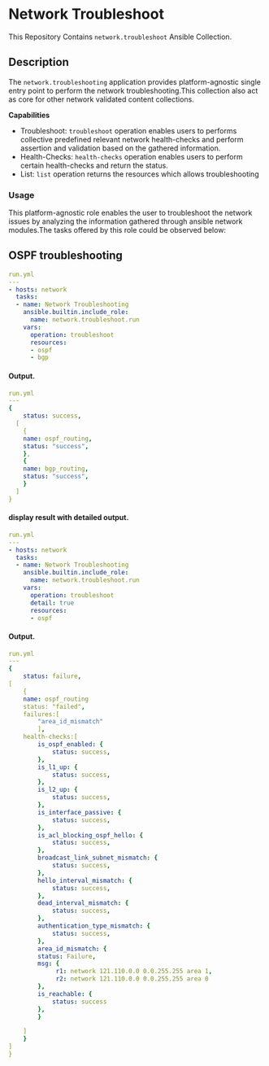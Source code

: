 # Network Troubleshoot
This Repository Contains `network.troubleshoot` Ansible Collection.

## Description
The `network.troubleshooting` application provides platform-agnostic single entry point
to perform the network troubleshooting.This collection also act as core for other network validated
content collections.

**Capabilities**
- Troubleshoot: `troubleshoot` operation enables users to performs collective predefined relevant network health-checks and perform assertion and validation based on the gathered information. 
- Health-Checks: `health-checks` operation enables users to perform certain health-checks and return the status.
- List: `list` operation returns the resources which allows troubleshooting
 
### Usage
This platform-agnostic role enables the user to troubleshoot the network issues by analyzing the information gathered through ansible network modules.The tasks offered by this role could be observed below:

## OSPF troubleshooting
```yaml
run.yml
---
- hosts: network
  tasks:
  - name: Network Troubleshooting
    ansible.builtin.include_role:
      name: network.troubleshoot.run
    vars:
      operation: troubleshoot
      resources:
      - ospf
      - bgp
```

#### Output.
```yaml
run.yml
---
{
    status: success,
  [
    {
    name: ospf_routing,
    status: "success",
    },
    {
    name: bgp_routing,
    status: "success",
    }
  ]
}
```
#### display result with detailed output.
```yaml
run.yml
---
- hosts: network
  tasks:
  - name: Network Troubleshooting
    ansible.builtin.include_role:
      name: network.troubleshoot.run
    vars:
      operation: troubleshoot
      detail: true
      resources:
      - ospf
```

#### Output.
```yaml
run.yml
---
{
    status: failure,
[
    {
    name: ospf_routing
    status: "failed",
    failures:[
        "area_id_mismatch"
        ],
    health-checks:[
        is_ospf_enabled: {
            status: success,
        },
        is_l1_up: {
            status: success,
        },
        is_l2_up: {
            status: success,
        }, 
        is_interface_passive: {
            status: success,
        },
        is_acl_blocking_ospf_hello: {
            status: success,
        },
        broadcast_link_subnet_mismatch: {
            status: success,
        },  
        hello_interval_mismatch: {
            status: success,
        },  
        dead_interval_mismatch: {
            status: success,
        },  
        authentication_type_mismatch: {
            status: success,
        },  
        area_id_mismatch: {
        status: Failure,
        msg: {
             r1: network 121.110.0.0 0.0.255.255 area 1,
             r2: network 121.110.0.0 0.0.255.255 area 0
        },
        is_reachable: {
            status: success
        },
        }  

    ]
    }
]
}
```
